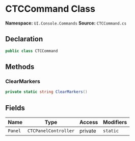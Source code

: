 # CTCCommand Class

**Namespace:** `UI.Console.Commands`
**Source:** `CTCCommand.cs`

## Declaration

```csharp
public class CTCCommand
```

## Methods

### ClearMarkers

```csharp
private static string ClearMarkers()
```

## Fields

| Name | Type | Access | Modifiers |
|------|------|--------|-----------|
| `Panel` | `CTCPanelController` | private | `static` |

